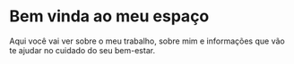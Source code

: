 # Bem vinda ao meu espaço

Aqui você vai ver sobre o meu trabalho, sobre mim e informações que vão te ajudar no cuidado do seu bem-estar.

<!--author-->
